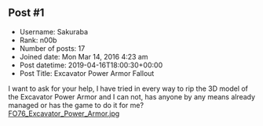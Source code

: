 ## Post #1
- Username: Sakuraba
- Rank: n00b
- Number of posts: 17
- Joined date: Mon Mar 14, 2016 4:23 am
- Post datetime: 2019-04-16T18:00:30+00:00
- Post Title: Excavator Power Armor Fallout

I want to ask for your help, I have tried in every way to rip the 3D model of the Excavator Power Armor and I can not, has anyone by any means already managed or has the game to do it for me?
[FO76_Excavator_Power_Armor.jpg](https://xentaxbackup.github.io/file/16042_FO76_Excavator_Power_Armor.jpg)
